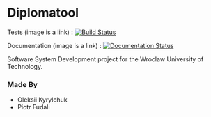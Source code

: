 # Diplomatool

Tests (image is a link) : 
[![Build Status](https://travis-ci.org/olety/Diplomatool.svg?branch=master)](https://travis-ci.org/olety/Diplomatool)

Documentation (image is a link) : [![Documentation Status](https://readthedocs.org/projects/diplomatool/badge/?version=latest)](http://diplomatool.readthedocs.io/en/latest/?badge=latest)
                

Software System Development project for the Wroclaw University of Technology.

### Made By
* Oleksii Kyrylchuk  
* Piotr Fudali